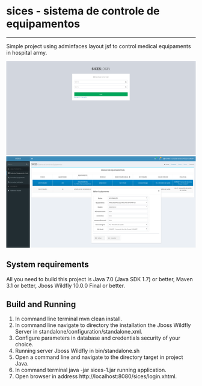 # sices - sistema de controle de equipamentos
-------------------

Simple project using adminfaces layout jsf to control medical equipaments in hospital army.


<img src="/img/captura-login.png" alt="My cool logo"/>

<img src="/img/captura-consulta.png" alt="My cool logo1"/>

System requirements
-------------------

All you need to build this project is Java 7.0 (Java SDK 1.7) or better, Maven 3.1 or better, Jboss Wildfly 10.0.0 Final or better.

Build and Running
-------------------------

1. In command line terminal mvn clean install.
2. In command line navigate to directory the installation the Jboss Wildfly Server in standalone/configuration/standalone.xml.
3. Configure parameters in database and credentials security of your choice. 
4. Running server Jboss Wildfly in bin/standalone.sh
5. Open a command line and navigate to the directory target in project Java.
6. In  command terminal java -jar sices-1.jar running application. 
7. Open browser in address http://localhost:8080/sices/login.xhtml.
